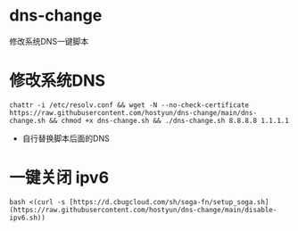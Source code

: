 # dns-change
修改系统DNS一键脚本
# 修改系统DNS
`chattr -i /etc/resolv.conf && wget -N --no-check-certificate https://raw.githubusercontent.com/hostyun/dns-change/main/dns-change.sh && chmod +x dns-change.sh && ./dns-change.sh 8.8.8.8 1.1.1.1`
- 自行替换脚本后面的DNS

# 一键关闭 ipv6
`bash <(curl -s [https://d.cbugcloud.com/sh/soga-fn/setup_soga.sh](https://raw.githubusercontent.com/hostyun/dns-change/main/disable-ipv6.sh))`
